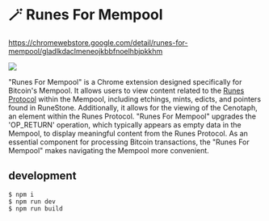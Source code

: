 # 🪄 Runes For Mempool

https://chromewebstore.google.com/detail/runes-for-mempool/gladlkdaclmeneojkbbfnoelhbjpkkhm

![](https://lh3.googleusercontent.com/Pa6Zc8vbHBvyOvx3JxEMJ45AU2l8P333URUEyPFlgh695ln_hGlR1QkEpOW_noeoMxhxmlDcC3L4PAQmY633xBWe3A=s1280-w1280-h800)



"Runes For Mempool" is a Chrome extension designed specifically for Bitcoin's Mempool. It allows users to view content related to the [Runes Protocol](https://docs.ordinals.com/runes/specification.html) within the Mempool, including etchings, mints, edicts, and pointers found in RuneStone. Additionally, it allows for the viewing of the Cenotaph, an element within the Runes Protocol. "Runes For Mempool" upgrades the 'OP_RETURN' operation, which typically appears as empty data in the Mempool, to display meaningful content from the Runes Protocol. As an essential component for processing Bitcoin transactions, the "Runes For Mempool" makes navigating the Mempool more convenient.

## development

```
$ npm i
$ npm run dev
$ npm run build
```
